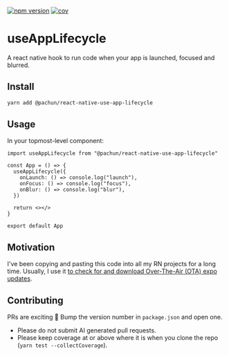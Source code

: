 [![npm version](https://img.shields.io/npm/v/@pachun/react-native-use-app-lifecycle.svg)](https://www.npmjs.com/package/@pachun/react-native-use-app-lifecycle)
[![cov](https://pachun.github.io/react-native-use-app-lifecycle/badges/coverage.svg)](https://github.com/pachun/react-native-use-app-lifecycle/actions)

# useAppLifecycle

A react native hook to run code when your app is launched, focused and blurred.

## Install

```sh
yarn add @pachun/react-native-use-app-lifecycle
```

## Usage

In your topmost-level component:

```tsx
import useAppLifecycle from "@pachun/react-native-use-app-lifecycle"

const App = () => {
  useAppLifecycle({
    onLaunch: () => console.log("launch"),
    onFocus: () => console.log("focus"),
    onBlur: () => console.log("blur"),
  })

  return <></>
}

export default App
```

## Motivation

I've been copying and pasting this code into all my RN projects for a long time. Usually, I use it [to check for and download Over-The-Air (OTA) expo updates](https://github.com/pachun/simple-expo-update).

## Contributing

PRs are exciting 🤟 Bump the version number in `package.json` and open one.

- Please do not submit AI generated pull requests.
- Please keep coverage at or above where it is when you clone the repo (`yarn test --collectCoverage`).

